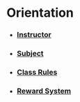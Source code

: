 # Orientation

- ### [Instructor](instructor.md)
- ### [Subject](elms.sti.edu)
- ### [Class Rules](rules.md)
- ### [Reward System](https://jtoken-web.firebaseapp.com/)
